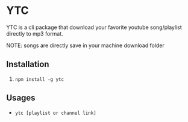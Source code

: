 # YTC

YTC is a cli package that download your favorite youtube song/playlist directly to mp3 format.

NOTE: songs are directly save in your machine download folder

## Installation

1. `npm install -g ytc`

## Usages

- `ytc [playlist or channel link]`
